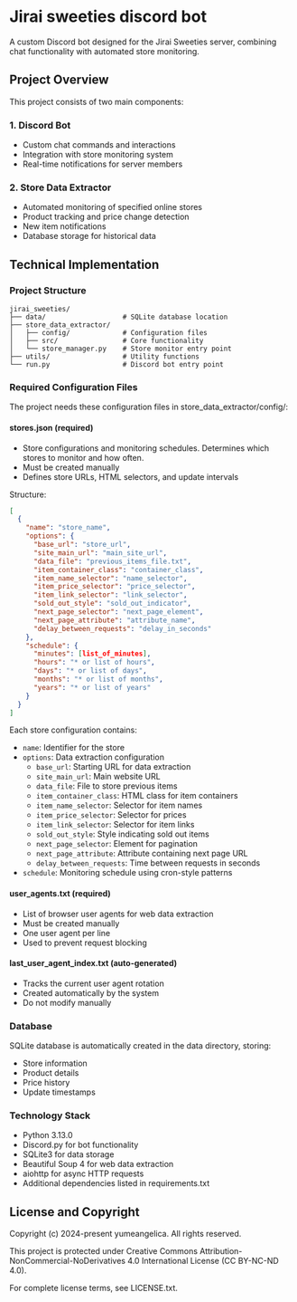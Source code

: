 # Jirai sweeties discord bot

A custom Discord bot designed for the Jirai Sweeties server, combining chat functionality with automated store monitoring.

## Project Overview

This project consists of two main components:

### 1. Discord Bot
- Custom chat commands and interactions
- Integration with store monitoring system
- Real-time notifications for server members

### 2. Store Data Extractor
- Automated monitoring of specified online stores
- Product tracking and price change detection
- New item notifications
- Database storage for historical data

## Technical Implementation

### Project Structure
```
jirai_sweeties/
├── data/                   # SQLite database location
├── store_data_extractor/
│   ├── config/             # Configuration files
│   ├── src/                # Core functionality
│   └── store_manager.py    # Store monitor entry point
├── utils/                  # Utility functions
└── run.py                  # Discord bot entry point
```

### Required Configuration Files

The project needs these configuration files in store_data_extractor/config/:

#### stores.json (required)
- Store configurations and monitoring schedules. Determines which stores to monitor and how often.
- Must be created manually
- Defines store URLs, HTML selectors, and update intervals

Structure:
```json
[
  {
    "name": "store_name",
    "options": {
      "base_url": "store_url",
      "site_main_url": "main_site_url",
      "data_file": "previous_items_file.txt",
      "item_container_class": "container_class",
      "item_name_selector": "name_selector",
      "item_price_selector": "price_selector",
      "item_link_selector": "link_selector",
      "sold_out_style": "sold_out_indicator",
      "next_page_selector": "next_page_element",
      "next_page_attribute": "attribute_name",
      "delay_between_requests": "delay_in_seconds"
    },
    "schedule": {
      "minutes": [list_of_minutes],
      "hours": "* or list of hours",
      "days": "* or list of days",
      "months": "* or list of months",
      "years": "* or list of years"
    }
  }
]
```

Each store configuration contains:
- `name`: Identifier for the store
- `options`: Data extraction configuration
  - `base_url`: Starting URL for data extraction
  - `site_main_url`: Main website URL
  - `data_file`: File to store previous items
  - `item_container_class`: HTML class for item containers
  - `item_name_selector`: Selector for item names
  - `item_price_selector`: Selector for prices
  - `item_link_selector`: Selector for item links
  - `sold_out_style`: Style indicating sold out items
  - `next_page_selector`: Element for pagination
  - `next_page_attribute`: Attribute containing next page URL
  - `delay_between_requests`: Time between requests in seconds
- `schedule`: Monitoring schedule using cron-style patterns

#### user_agents.txt (required)
- List of browser user agents for web data extraction
- Must be created manually
- One user agent per line
- Used to prevent request blocking

#### last_user_agent_index.txt (auto-generated)
- Tracks the current user agent rotation
- Created automatically by the system
- Do not modify manually

### Database
SQLite database is automatically created in the data directory, storing:
- Store information
- Product details
- Price history
- Update timestamps

### Technology Stack
- Python 3.13.0
- Discord.py for bot functionality
- SQLite3 for data storage
- Beautiful Soup 4 for web data extraction
- aiohttp for async HTTP requests
- Additional dependencies listed in requirements.txt

## License and Copyright

Copyright (c) 2024-present yumeangelica. All rights reserved.

This project is protected under Creative Commons Attribution-NonCommercial-NoDerivatives 4.0 International License (CC BY-NC-ND 4.0).

For complete license terms, see LICENSE.txt.